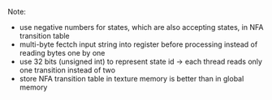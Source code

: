 Note:
  + use negative numbers for states, which are also accepting states, in NFA transition table
  + multi-byte fectch input string into register before processing instead of reading bytes one by one
  + use 32 bits (unsigned int) to represent state id -> each thread reads only one transition instead of two
  + store NFA transition table in texture memory is better than in global memory